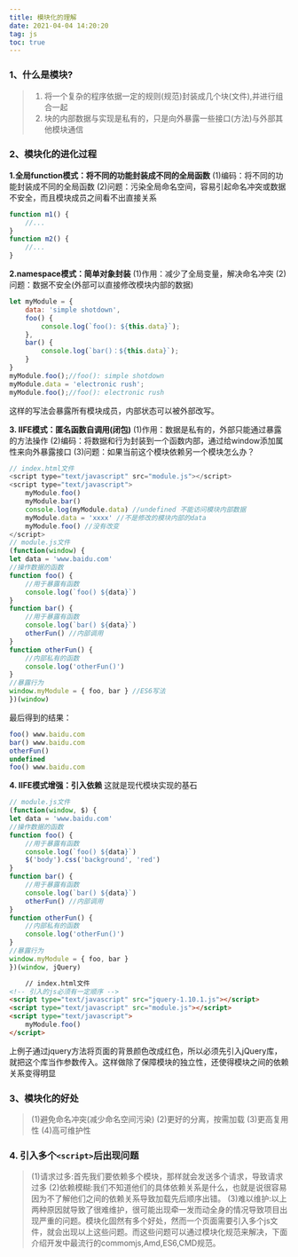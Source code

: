 ```yaml
---
title: 模块化的理解
date: 2021-04-04 14:20:20
tag: js
toc: true
---
```


### 1、什么是模块?
>1. 将一个复杂的程序依据一定的规则(规范)封装成几个块(文件),并进行组合一起
>2. 块的内部数据与实现是私有的，只是向外暴露一些接口(方法)与外部其他模块通信

### 2、模块化的进化过程
**1.全局function模式：将不同的功能封装成不同的全局函数**
(1)编码：将不同的功能封装成不同的全局函数
(2)问题：污染全局命名空间，容易引起命名冲突或数据不安全，而且模块成员之间看不出直接关系
```js
function m1() {
    //...
}
function m2() {
    //...
}
```

**2.namespace模式：简单对象封装**
(1)作用：减少了全局变量，解决命名冲突
(2)问题：数据不安全(外部可以直接修改模块内部的数据)
```js
let myModule = {
    data: 'simple shotdown',
    foo() {
        console.log(`foo(): ${this.data}`);
    },
    bar() {
        console.log(`bar()：${this.data}`);
    }
}
myModule.foo();//foo(): simple shotdown
myModule.data = 'electronic rush';
myModule.foo();//foo(): electronic rush
```
这样的写法会暴露所有模块成员，内部状态可以被外部改写。

**3. IIFE模式：匿名函数自调用(闭包)**
(1)作用：数据是私有的，外部只能通过暴露的方法操作
(2)编码：将数据和行为封装到一个函数内部，通过给window添加属性来向外暴露接口
(3)问题：如果当前这个模块依赖另一个模块怎么办？
```js
// index.html文件
<script type="text/javascript" src="module.js"></script>
<script type="text/javascript">
    myModule.foo()
    myModule.bar()
    console.log(myModule.data) //undefined 不能访问模块内部数据
    myModule.data = 'xxxx' //不是修改的模块内部的data
    myModule.foo() //没有改变
</script>
// module.js文件
(function(window) {
let data = 'www.baidu.com'
//操作数据的函数
function foo() {
    //用于暴露有函数
    console.log(`foo() ${data}`)
}
function bar() {
    //用于暴露有函数
    console.log(`bar() ${data}`)
    otherFun() //内部调用
}
function otherFun() {
    //内部私有的函数
    console.log('otherFun()')
}
//暴露行为
window.myModule = { foo, bar } //ES6写法
})(window)
```
最后得到的结果：
```js
foo() www.baidu.com
bar() www.baidu.com
otherFun()
undefined
foo() www.baidu.com
```
**4. IIFE模式增强：引入依赖**
这就是现代模块实现的基石
```js
// module.js文件
(function(window, $) {
let data = 'www.baidu.com'
//操作数据的函数
function foo() {
    //用于暴露有函数
    console.log(`foo() ${data}`)
    $('body').css('background', 'red')
}
function bar() {
    //用于暴露有函数
    console.log(`bar() ${data}`)
    otherFun() //内部调用
}
function otherFun() {
    //内部私有的函数
    console.log('otherFun()')
}
//暴露行为
window.myModule = { foo, bar }
})(window, jQuery)
```
```html
    // index.html文件
<!-- 引入的js必须有一定顺序 -->
<script type="text/javascript" src="jquery-1.10.1.js"></script>
<script type="text/javascript" src="module.js"></script>
<script type="text/javascript">
    myModule.foo()
</script>
```
上例子通过jquery方法将页面的背景颜色改成红色，所以必须先引入jQuery库，就把这个库当作参数传入。这样做除了保障模块的独立性，还使得模块之间的依赖关系变得明显

### 3、模块化的好处
>(1)避免命名冲突(减少命名空间污染)
(2)更好的分离，按需加载
(3)更高复用性
(4)高可维护性

### 4. 引入多个`<script>`后出现问题

>(1)请求过多:首先我们要依赖多个模块，那样就会发送多个请求，导致请求过多
>(2)依赖模糊:我们不知道他们的具体依赖关系是什么，也就是说很容易因为不了解他们之间的依赖关系导致加载先后顺序出错。
>(3)难以维护:以上两种原因就导致了很难维护，很可能出现牵一发而动全身的情况导致项目出现严重的问题。模块化固然有多个好处，然而一个页面需要引入多个js文件，就会出现以上这些问题。而这些问题可以通过模块化规范来解决，下面介绍开发中最流行的commomjs,Amd,ES6,CMD规范。

